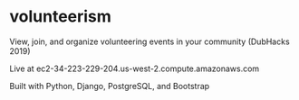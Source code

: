 # volunteerism
View, join, and organize volunteering events in your community (DubHacks 2019)

Live at ec2-34-223-229-204.us-west-2.compute.amazonaws.com

Built with Python, Django, PostgreSQL, and Bootstrap
